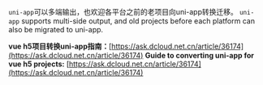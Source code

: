 
`uni-app`可以多端输出，也欢迎各平台之前的老项目向uni-app转换迁移。
`uni-app` supports multi-side output, and old projects before each platform can also be migrated to uni-app.


**vue h5项目转换uni-app指南：**[https://ask.dcloud.net.cn/article/36174](https://ask.dcloud.net.cn/article/36174)
**Guide to converting uni-app for vue h5 projects:** [https://ask.dcloud.net.cn/article/36174](https://ask.dcloud.net.cn/article/36174)
